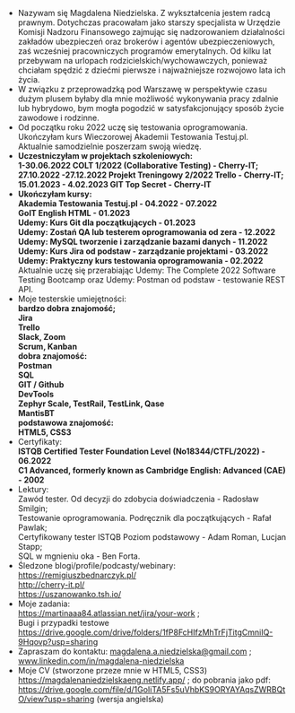 - Nazywam się Magdalena Niedzielska. Z wykształcenia jestem radcą prawnym. Dotychczas pracowałam jako starszy specjalista w Urzędzie Komisji Nadzoru Finansowego zajmując się nadzorowaniem działalności zakładów ubezpieczeń oraz brokerów i agentów ubezpieczeniowych, zaś wcześniej pracowniczych programów emerytalnych.
Od kilku lat przebywam na urlopach rodzicielskich/wychowawczych, ponieważ chciałam spędzić z dziećmi pierwsze i najważniejsze rozwojowo lata ich życia.
- W związku z przeprowadzką pod Warszawę w perspektywie czasu dużym plusem byłaby dla mnie możliwość wykonywania pracy zdalnie lub hybrydowo, bym mogła pogodzić w satysfakcjonujący sposób życie zawodowe i rodzinne.
- Od początku roku 2022 uczę się testowania oprogramowania.<br/> Ukończyłam kurs Wieczorowej Akademii Testowania Testuj.pl.<br/> Aktualnie samodzielnie poszerzam swoją wiedzę.<br/>
- <b>Uczestniczyłam w projektach szkoleniowych:<br/>
1-30.06.2022 COLT 1/2022 (Collaborative Testing) - Cherry-IT;<br/>
27.10.2022 -27.12.2022 Projekt Treningowy 2/2022 Trello - Cherry-IT;<br/>
15.01.2023 - 4.02.2023 GIT Top Secret - Cherry-IT<br/>
- Ukończyłam kursy: <br/>
Akademia Testowania Testuj.pl - 04.2022 - 07.2022<br/>
GoIT English HTML - 01.2023<br/>
Udemy: Kurs Git dla początkujących - 01.2023<br/>
Udemy: Zostań QA lub testerem oprogramowania od zera - 12.2022<br/>
Udemy: MySQL tworzenie i zarządzanie bazami danych - 11.2022<br/>
Udemy: Kurs Jira od podstaw - zarządzanie projektami - 03.2022<br/>
Udemy: Praktyczny kurs testowania oprogramowania - 02.2022</b><br/>
Aktualnie uczę się przerabiając Udemy: The Complete 2022 Software Testing Bootcamp oraz Udemy: Postman od podstaw - testowanie REST API.<br/>
- Moje testerskie umiejętności: <br/>
<b>bardzo dobra znajomość;<br/>
Jira<br/>
Trello<br/>
Slack, Zoom<br/>
Scrum, Kanban<br/>
dobra znajomość:<br/>
Postman<br/>
SQL<br/>
GIT / Github<br/>
DevTools<br/>
Zephyr Scale, TestRail, TestLink, Qase<br/>
MantisBT<br/>
podstawowa znajomość:<br/>
HTML5, CSS3<br/></b>
- Certyfikaty:<br/> <b>ISTQB Certified Tester Foundation Level (No18344/CTFL/2022) - 06.2022<br/> C1 Advanced, formerly known as Cambridge English: Advanced (CAE) - 2002</b><br/>
- Lektury:<br/>
Zawód tester. Od decyzji do zdobycia doświadczenia - Radosław Smilgin;<br/>
Testowanie oprogramowania. Podręcznik dla początkujących - Rafał Pawlak;<br/>
Certyfikowany tester ISTQB Poziom podstawowy - Adam Roman, Lucjan Stapp;<br/>
SQL w mgnieniu oka - Ben Forta.<br/>
- Śledzone blogi/profile/podcasty/webinary:<br/>
https://remigiuszbednarczyk.pl/ <br/>
http://cherry-it.pl/ <br/>
https://uszanowanko.tsh.io/<br/>
- Moje zadania:<br/> https://martinaaa84.atlassian.net/jira/your-work ; <br/>Bugi i przypadki testowe https://drive.google.com/drive/folders/1fP8FcHIfzMhTrFjTitgCmniIQ-9Hqovp?usp=sharing
- Zapraszam do kontaktu: magdalena.a.niedzielska@gmail.com ; www.linkedin.com/in/magdalena-niedzielska 
- Moje CV (stworzone przeze mnie w HTML5, CSS3) https://magdalenaniedzielskaeng.netlify.app/ ; do pobrania jako pdf: https://drive.google.com/file/d/1GoIiTA5Fs5uVhbKS9ORYAYAqsZWRBQtO/view?usp=sharing  (wersja angielska)





<!---
MagdalenaNiedzielska/MagdalenaNiedzielska is a ✨ special ✨ repository because its `README.md` (this file) appears on your GitHub profile.
You can click the Preview link to take a look at your changes.
--->
